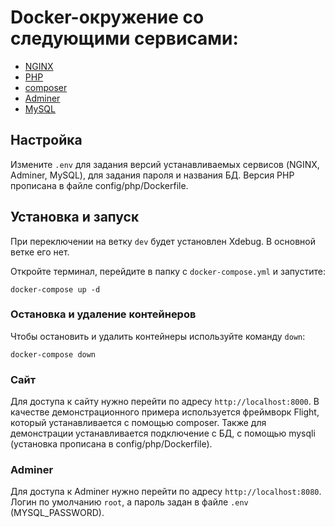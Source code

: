 # Docker-окружение со следующими сервисами:

- [NGINX](https://hub.docker.com/_/nginx)
- [PHP](https://hub.docker.com/_/php)
- [composer](https://hub.docker.com/_/composer)
- [Adminer](https://hub.docker.com/_/adminer)
- [MySQL](https://hub.docker.com/_/mysql/)

## Настройка

Измените `.env` для задания версий устанавливаемых сервисов (NGINX, Adminer, MySQL), для задания пароля и названия БД. Версия PHP прописана в файле config/php/Dockerfile.

## Установка и запуск

При переключении на ветку `dev` будет установлен Xdebug. В основной ветке его нет.

Откройте терминал, перейдите в папку с `docker-compose.yml` и запустите:

```
docker-compose up -d
```

### Остановка и удаление контейнеров

Чтобы остановить и удалить контейнеры используйте команду `down`:

```
docker-compose down
```

### Сайт

Для доступа к сайту нужно перейти по адресу `http://localhost:8000`.
В качестве демонстрационного примера используется фреймворк Flight, который устанавливается с помощью composer.
Также для демонстрации устанавливается подключение с БД, с помощью mysqli (установка прописана в config/php/Dockerfile).

### Adminer

Для доступа к Adminer нужно перейти по адресу `http://localhost:8080`.
Логин по умолчанию `root`, а пароль задан в файле `.env` (MYSQL_PASSWORD).
